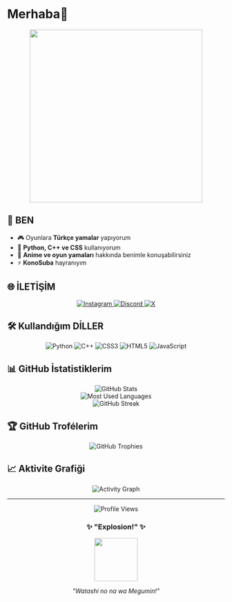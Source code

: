 # Merhaba👋

<div align="center">
  <img src="https://github.com/user-attachments/assets/aa8dcfcd-4a93-4073-a9ed-b7e9b0d4e585" width="400"/>
</div>

## 🌟 BEN

- 🎮 Oyunlara **Türkçe yamalar** yapıyorum
- 🔧 **Python, C++ ve CSS** kullanıyorum  
- 💬 **Anime ve oyun yamaları** hakkında benimle konuşabilirsiniz
- ⚡ **KonoSuba** hayranıyım

## 🌐 İLETİŞİM
<div align="center">
  <a href="https://instagram.com/ensraklcl">
    <img src="https://img.shields.io/badge/Instagram-E4405F?style=for-the-badge&logo=instagram&logoColor=white" alt="Instagram"/>
  </a>
  <a href="https://discord.com/users/xfexklcl">
    <img src="https://img.shields.io/badge/Discord-7289DA?style=for-the-badge&logo=discord&logoColor=white" alt="Discord"/>
  </a>
  <a href="https://x.com/xfexklcl">
    <img src="https://img.shields.io/badge/X-1DA1F2?style=for-the-badge&logo=x&logoColor=white" alt="X"/>
  </a>
</div>

## 🛠️ Kullandığım DİLLER

<div align="center">
  <img src="https://img.shields.io/badge/Python-3776AB?style=for-the-badge&logo=python&logoColor=white" alt="Python"/>
  <img src="https://img.shields.io/badge/C++-00599C?style=for-the-badge&logo=c%2B%2B&logoColor=white" alt="C++"/>
  <img src="https://img.shields.io/badge/CSS3-1572B6?style=for-the-badge&logo=css3&logoColor=white" alt="CSS3"/>
  <img src="https://img.shields.io/badge/HTML5-E34F26?style=for-the-badge&logo=html5&logoColor=white" alt="HTML5"/>
  <img src="https://img.shields.io/badge/JavaScript-F7DF1E?style=for-the-badge&logo=javascript&logoColor=black" alt="JavaScript"/>
</div>

## 📊 GitHub İstatistiklerim

<div align="center">
  <img src="https://github-readme-stats.vercel.app/api?username=XFEXKLCL&show_icons=true&theme=radical&hide_border=true&bg_color=0D1117" alt="GitHub Stats"/>
</div>

<div align="center">
  <img src="https://github-readme-stats.vercel.app/api/top-langs/?username=XFEXKLCL&layout=compact&theme=radical&hide_border=true&bg_color=0D1117" alt="Most Used Languages"/>
</div>

<div align="center">
  <img src="https://github-readme-streak-stats.herokuapp.com/?user=XFEXKLCL&theme=radical&hide_border=true&background=0D1117" alt="GitHub Streak"/>
</div>

## 🏆 GitHub Trofélerim

<div align="center">
  <img src="https://github-profile-trophy.vercel.app/?username=XFEXKLCL&theme=radical&no-frame=true&no-bg=true&margin-w=4" alt="GitHub Trophies"/>
</div>

## 📈 Aktivite Grafiği

<div align="center">
  <img src="https://github-readme-activity-graph.vercel.app/graph?username=XFEXKLCL&bg_color=0D1117&color=FF6B6B&line=FF6B6B&point=FFFFFF&area=true&hide_border=true" alt="Activity Graph"/>
</div>

---

<div align="center">
  <img src="https://komarev.com/ghpvc/?username=XFEXKLCL&color=blueviolet&style=for-the-badge&label=Profil+Görüntüleme" alt="Profile Views"/>
</div>

<div align="center">
  
### ✨ "Explosion!" ✨

<img src="https://media.giphy.com/media/BzyTuYCmvSORqs1ABM/giphy.gif" width="100"/>

*"Watashi no na wa Megumin!"*

</div>
